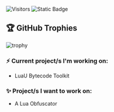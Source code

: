 ![Visitors](https://visitor-badge.laobi.icu/badge?page_id=NougatBitz&right_color=%23262626&left_color=%23121212)
![Static Badge](https://img.shields.io/badge/7%20years-FFFFFF?logo=lua&label=developer&labelColor=%23121212&color=%23262626)

## 🏆 GitHub Trophies
![trophy](https://github-profile-trophy.vercel.app/?username=NougatBitz&theme=nord&column=7)

### ⚡ Current project/s I'm working on: 
* LuaU Bytecode Toolkit

### ✨ Project/s I want to work on:  
* A Lua Obfuscator
